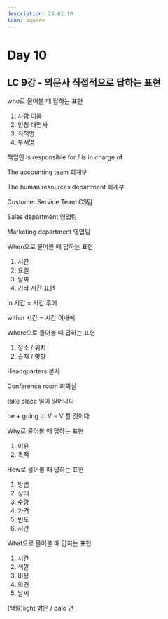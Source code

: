 ```yaml
---
description: 25.01.10
icon: square
---
```


# Day 10

## LC 9강 - 의문사 직접적으로 답하는 표현

who로 물어볼 때 답하는 표현

1. 사람 이름
2. 인칭 대명사
3. 직책명
4. 부서명

책임인 is responsible for / is in charge of

The accounting team 회계부

The human resources department 회계부

Customer Service Team CS팀

Sales department 영업팀

Marketing department 영업팀

When으로 물어볼 때 답하는 표현

1. 시간
2. 요일
3. 날짜
4. 기타 시간 표현

in 시간 = 시간 후에

within 시간 = 시간 이내에

Where으로 물어볼 때 답하는 표현

1. 장소 / 위치
2. 출처 / 뱡향

Headquarters 본사

Conference room 회의실

take place 일이 일어나다

be + going to V = V 할 것이다

Why로 물어볼 때 답하는 표현

1. 이유
2. 목적

How로 물어볼 때 답하는 표현

1. 방법
2. 상태
3. 수량
4. 가격
5. 빈도
6. 시간

What으로 물어볼 때 답하는 표현

1. 시간
2. 색깔
3. 비용
4. 의견
5. 날씨

(색깔)light 밝은 / pale 연
